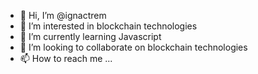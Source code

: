 - 👋 Hi, I’m @ignactrem
- 👀 I’m interested in blockchain technologies
- 🌱 I’m currently learning Javascript
- 💞️ I’m looking to collaborate on blockchain technologies
- 📫 How to reach me ...

<!---
ignactrem/ignactrem is a ✨ special ✨ repository because its `README.md` (this file) appears on your GitHub profile.
You can click the Preview link to take a look at your changes.
--->
